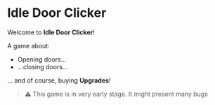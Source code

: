 # Idle Door Clicker

Welcome to **Idle Door Clicker**!

A game about:
* Opening doors...
* ...closing doors...

... and of course, buying **Upgrades**!

> ⚠️ This game is in very early stage.
> It might present many bugs 
